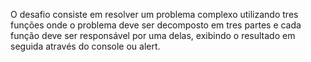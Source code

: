 O desafio consiste em resolver um problema complexo utilizando tres funções
onde o problema deve ser decomposto em tres partes e cada função deve ser responsável por uma delas, exibindo o resultado em seguida através do console ou alert.